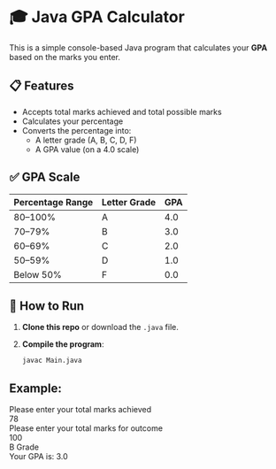 # 🎓 Java GPA Calculator

This is a simple console-based Java program that calculates your **GPA** based on the marks you enter.

## 📋 Features

- Accepts total marks achieved and total possible marks
- Calculates your percentage
- Converts the percentage into:
    - A letter grade (A, B, C, D, F)
    - A GPA value (on a 4.0 scale)

## ✅ GPA Scale

| Percentage Range | Letter Grade | GPA  |
|------------------|--------------|------|
| 80–100%          | A            | 4.0  |
| 70–79%           | B            | 3.0  |
| 60–69%           | C            | 2.0  |
| 50–59%           | D            | 1.0  |
| Below 50%        | F            | 0.0  |

## 🚀 How to Run

1. **Clone this repo** or download the `.java` file.

2. **Compile the program**:
   ```bash
   javac Main.java

## Example:
Please enter your total marks achieved  
78  
Please enter your total marks for outcome  
100  
B Grade  
Your GPA is: 3.0
